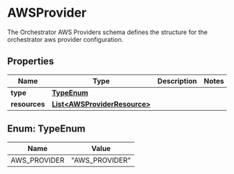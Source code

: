 

# AWSProvider

The Orchestrator AWS Providers schema defines the structure for the orchestrator aws provider configuration. 

## Properties

| Name | Type | Description | Notes |
|------------ | ------------- | ------------- | -------------|
|**type** | [**TypeEnum**](#TypeEnum) |  |  |
|**resources** | [**List&lt;AWSProviderResource&gt;**](AWSProviderResource.md) |  |  |



## Enum: TypeEnum

| Name | Value |
|---- | -----|
| AWS_PROVIDER | &quot;AWS_PROVIDER&quot; |



